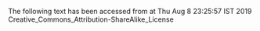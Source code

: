 The following text has been accessed from at Thu Aug 8 23:25:57 IST 2019
Creative_Commons_Attribution-ShareAlike_License
